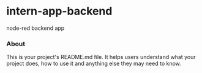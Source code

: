 intern-app-backend
==================

node-red backend app

### About

This is your project's README.md file. It helps users understand what your
project does, how to use it and anything else they may need to know.